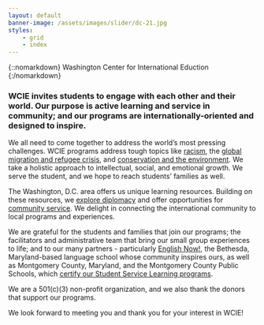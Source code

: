 ```yaml
---
layout: default
banner-image: /assets/images/slider/dc-21.jpg
styles:
    - grid
    - index
---
```

{::nomarkdown}
<span class="callout site-title"><span class="line">Washington Center <span class="emphasized">for</span></span> <span class="line">International</span> <span class="line">Eduction</span></span>
{:/nomarkdown}

### WCIE invites students to engage with each other and their world. Our purpose is active learning and service in community; and our programs are internationally-oriented and designed to inspire.

We all need to come together to address the world’s most pressing challenges. WCIE programs address tough topics like [racism](/student-service-learning/youth-facing-racism), the [global migration and refugee crisis](/student-service-learning/youth-facing-the-global-refugee-and-migration-crisis), and [conservation and the environment](/student-service-learning/youth-facing-the-global-freshwater-crisis). We take a holistic approach to intellectual, social, and emotional growth. We serve the student, and we hope to reach students’ families as well.

The Washington, D.C. area offers us unique learning resources. Building on these resources, we [explore diplomacy](/exploring-diplomacy) and offer opportunities for [community service](/community-service). We delight in connecting the international community to local programs and experiences.

We are grateful for the students and families that join our programs; the facilitators and administrative team that bring our small group experiences to life; and to our many partners - particularly [English Now!](http://english-now.com/), the Bethesda, Maryland-based language school whose community inspires ours, as well as Montgomery County, Maryland, and the Montgomery County Public Schools, which [certify our Student Service Learning programs](https://montgomerycountymd.galaxydigital.com/agency/detail/?agency_id=92808).

We are a 501(c)(3) non-profit organization, and we also thank the donors that support our programs.

We look forward to meeting you and thank you for your interest in WCIE!
